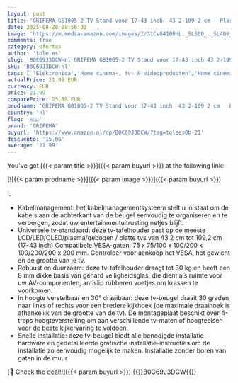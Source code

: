 ```yaml
---
layout: post
title: 'GRIFEMA GB1005-2 TV Stand voor 17-43 inch  43 2-109 2 cm   Plasma  OLED LCD  LED  TV tafelbeugel met draaischarnier en verstelbare hoogte  tot 30 kg  max. VESA 200 x 200 mm'
date: 2025-08-28 09:56:02
image: 'https://m.media-amazon.com/images/I/31CvG4100nL._SL500_._SL400_.jpg'
comments: true
category: ofertas
author: 'tole.es'
slug: 'B0C69J3DCW-nl GRIFEMA GB1005-2 TV Stand voor 17-43 inch 43 2-109 2 cm...'
sku: 'B0C69J3DCW-nl'
tags: [ 'Elektronica','Home cinema-, tv- & videoproducten','Home cinema-videoaccessoires','TV standaards','Tv-standaards & -muurbeugels','grifema','🇳🇱', ]
actualPrice: 21.99 EUR
currency: EUR
price: 21.99
comparePrice: 25.89 EUR
prodname: 'GRIFEMA GB1005-2 TV Stand voor 17-43 inch  43 2-109 2 cm   Plasma  OLED LCD  LED  TV tafelbeugel met draaischarnier en verstelbare hoogte  tot 30 kg  max. VESA 200 x 200 mm'
country: 'nl'
flag: '🇳🇱'
brand: 'GRIFEMA'
buyurl: 'https://www.amazon.nl/dp/B0C69J3DCW/?tag=tolees0b-21'
descuento: '15.06'
average: '21.99'
---
```


You've got [{{< param title >}}]({{< param buyurl >}}) at the following link:

[![{{< param prodname >}}]({{< param image >}})]({{< param buyurl >}})

ℹ️:

- Kabelmanagement: het kabelmanagementsysteem stelt u in staat om de kabels aan de achterkant van de beugel eenvoudig te organiseren en te verbergen, zodat uw entertainmentuitrusting netjes blijft.
- Universele tv-standaard: deze tv-tafelhouder past op de meeste LCD/LED/OLED/plasma/gebogen / platte tvs van 43,2 cm tot 109,2 cm (17-43 inch) Compatibele VESA-gaten: 75 x 75/100 x 100/200 x 100/200/200 x 200 mm. Controleer voor aankoop het VESA, het gewicht en de grootte van je tv.
- Robuust en duurzaam: deze tv-tafelhouder draagt tot 30 kg en heeft een 8 mm dikke basis van gehard veiligheidsglas, die dient als ruimte voor uw AV-componenten, antislip rubberen voetjes om krassen te voorkomen.
- In hoogte verstelbaar en 30° draaibaar: deze tv-beugel draait 30 graden naar links of rechts voor een bredere kijkhoek (de maximale draaihoek is afhankelijk van de grootte van de tv). De montageplaat beschikt over 4-traps hoogteverstelling om aan verschillende tv-maten of hoogteeisen voor de beste kijkervaring te voldoen.
- Snelle installatie: deze tv-beugel biedt alle benodigde installatie-hardware en gedetailleerde grafische installatie-instructies om de installatie zo eenvoudig mogelijk te maken. Installatie zonder boren van gaten in de muur

[🛒 Check the deal!!]({{< param buyurl >}})
{{<world>}}B0C69J3DCW{{</world>}}
